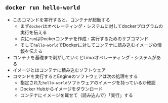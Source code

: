 ## `docker run hello-world`
- このコマンドを実行すると、コンテナが起動する
  - まず`docker`はオペレーティング・システムに対してdockerプログラムの実行を伝える
  - 次に`run`はDockerコンテナを作成・実行するためのサブコマンド
  - そして`hello-world`でDockerに対してコンテナに読み込むイメージの情報を伝える
- コンテナを基礎まで剥がしていくとLinuxオペレーティング・システムがある
- イメージとはコンテナに積み込むソフトウェア
- コマンドを実行するとEngineのソフトウェアは次の処理をする
  - 指定された`hello-world`ソフトウェアのイメージを持っているか確認
  - Docker Hubからイメージをダウンロード
  - コンテナにイメージを載せて（読み込んで）「実行」する
